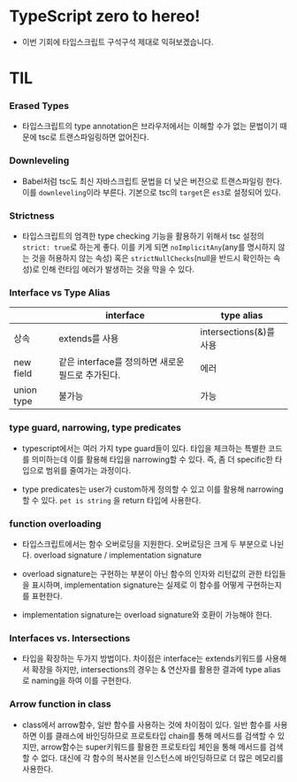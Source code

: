 # TypeScript zero to hereo!

- 이번 기회에 타입스크립트 구석구석 제대로 익혀보겠습니다.

# TIL

### Erased Types

- 타입스크립트의 type annotation은 브라우저에서는 이해할 수가 없는 문법이기 때문에 tsc로 트랜스파일링하면 없어진다.

### Downleveling

- Babel처럼 tsc도 최신 자바스크립트 문법을 더 낮은 버전으로 트랜스파일링 한다. 이를 `downleveling`이라 부른다. 기본으로 tsc의 `target`은 `es3`로 설정되어 있다.

### Strictness

- 타입스크립트의 엄격한 type checking 기능을 활용하기 위해서 tsc 설정의 `strict: true`로 하는게 좋다. 이를 키게 되면 `noImplicitAny`(any를 명시하지 않는 것을 허용하지 않는 속성) 혹은 `strictNullChecks`(null을 반드시 확인하는 속성)로 인해 런타임 에러가 발생하는 것을 막을 수 있다.

### Interface vs Type Alias

|            | interface                                         | type alias              |
| ---------- | ------------------------------------------------- | ----------------------- |
| 상속       | extends를 사용                                    | intersections(&)를 사용 |
| new field  | 같은 interface를 정의하면 새로운 필드로 추가된다. | 에러                    |
| union type | 불가능                                            | 가능                    |

### type guard, narrowing, type predicates

- typescript에서는 여러 가지 type guard들이 있다. 타입을 체크하는 특별한 코드를 의미하는데 이를 활용해 타입을 narrowing할 수 있다. 즉, 좀 더 specific한 타입으로 범위를 줄여가는 과정이다.

- type predicates는 user가 custom하게 정의할 수 있고 이를 활용해 narrowing할 수 있다. `pet is string` 을 return 타입에 사용한다.

### function overloading

- 타입스크립트에서는 함수 오버로딩을 지원한다. 오버로딩은 크게 두 부분으로 나뉜다. overload signature / implementation signature

- overload signature는 구현하는 부분이 아닌 함수의 인자와 리턴값의 관한 타입들을 표시하며, implementation signature는 실제로 이 함수를 어떻게 구현하는지를 표현한다.

- implementation signature는 overload signature와 호환이 가능해야 한다.

### Interfaces vs. Intersections

- 타입을 확장하는 두가지 방법이다. 차이점은 interface는 extends키워드를 사용해서 확장을 하지만, intersections의 경우는 & 연산자를 활용한 결과에 type alias로 naming을 하여 이를 구현한다.

### Arrow function in class

- class에서 arrow함수, 일반 함수를 사용하는 것에 차이점이 있다. 일반 함수를 사용하면 이를 클래스에 바인딩하므로 프로토타입 chain를 통해 메서드를 검색할 수 있지만, arrow함수는 super키워드를 활용한 프로토타입 체인을 통해 메서드를 검색할 수 없다. 대신에 각 함수의 복사본을 인스턴스에 바인딩하므로 더 많은 메모리를 사용한다.

